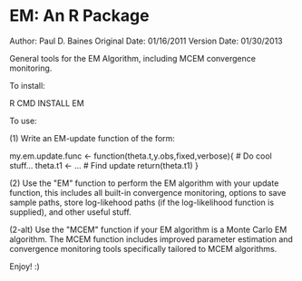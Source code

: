 
EM: An R Package
================

Author: Paul D. Baines
Original Date: 01/16/2011
Version Date: 01/30/2013

General tools for the EM Algorithm, including MCEM convergence monitoring.

To install:

R CMD INSTALL EM

To use:

(1) Write an EM-update function of the form:

  my.em.update.func <- function(theta.t,y.obs,fixed,verbose){
    # Do cool stuff...
    theta.t1 <- ... # Find update
    return(theta.t1)
  }

(2) Use the "EM" function to perform the EM algorithm with your update function,
    this includes all built-in convergence monitoring, options to save sample
    paths, store log-likehood paths (if the log-likelihood function is supplied), 
    and other useful stuff.

(2-alt) Use the "MCEM" function if your EM algorithm is a Monte Carlo EM algorithm.
     The MCEM function includes improved parameter estimation and convergence
     monitoring tools specifically tailored to MCEM algorithms.

Enjoy! :)


